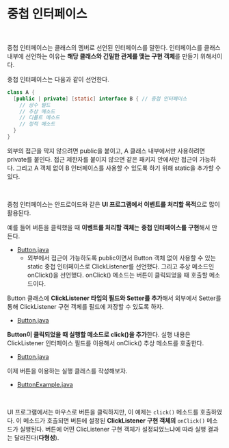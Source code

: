 # 중첩 인터페이스
<br/>

중첩 인터페이스는 클래스의 멤버로 선언된 인터페이스를 말한다. 인터페이스를 클래스 내부에 선언하는 이유는 **해당 클래스와 긴밀한 관계를 맺는 구현 객체**를 만들기 위해서이다.

중첩 인터페이스는 다음과 같이 선언한다.
```java
class A {
  [public | private] [static] interface B { // 중첩 인터페이스
    // 상수 필드
    // 추상 메소드
    // 디폴트 메소드
    // 정적 메소드
  }
}
```

외부의 접근을 막지 않으려면 public을 붙이고, A 클래스 내부에서만 사용하려면 private를 붙인다. 접근 제한자를 붙이지 않으면 같은 패키지 안에서만 접근이 가능하다.
그리고 A 객체 없이 B 인터페이스를 사용할 수 있도록 하기 위해 static을 추가할 수 있다.

<br/>

중첩 인터페이스는 안드로이드와 같은 **UI 프로그램에서 이벤트를 처리할 목적**으로 많이 활용된다.

예를 들어 버튼을 클릭했을 때 **이벤트를 처리할 객체**는 **중첩 인터페이스를 구현**해서 만든다.
- [Button.java](https://github.com/silxbro/java/blob/main/src/thisisjava/ch09/sec06/exam01/Button.java)
  - 외부에서 접근이 가능하도록 public이면서 Button 객체 없이 사용할 수 있는 static 중첩 인터페이스로 ClickListener를 선언했다. 그리고 추상 메소드인 onClick()을 선언했다.
    onClick() 메소드는 버튼이 클릭되었을 때 호출할 메소드이다.

Button 클래스에 **ClickListener 타입의 필드와 Setter를 추가**해서 외부에서 Setter를 통해 ClickListener 구현 객체를 필드에 저장할 수 있도록 하자.
- [Button.java](https://github.com/silxbro/java/blob/main/src/thisisjava/ch09/sec06/exam02/Button.java)

**Button이 클릭되었을 때 실행할 메소드로 click()을 추가**한다. 실행 내용은 ClickListener 인터페이스 필드를 이용해서 onClick() 추상 메소드를 호출한다.
- [Button.java](https://github.com/silxbro/java/blob/main/src/thisisjava/ch09/sec06/exam03/Button.java)

이제 버튼을 이용하는 실행 클래스를 작성해보자.
- [ButtonExample.java](https://github.com/silxbro/java/blob/main/src/thisisjava/ch09/sec06/exam03/ButtonExample.java)
<br/>

UI 프로그램에서는 마우스로 버튼을 클릭하지만, 이 예제는 `click()` 메소드를 호출하였다.
이 메소드가 호출되면 버튼에 설정된 **ClickListener 구현 객체의** `onClick()` 메소드가 실행된다.
버튼에 어떤 ClicListener 구현 객체가 설정되었느냐에 따라 실행 결과는 달라진다(**다형성**).
